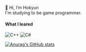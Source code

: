 👋 Hi, I’m Hokyun  
I'm studying to be game programmer.  


#### What I leared
![C++](https://img.shields.io/badge/C++-%2300599C?style=for-the-badge&logo=Cplusplus&logoColor=white) ![C#](https://img.shields.io/badge/C%23-%23239120?style=for-the-badge&logo=Csharp&logoColor=white)

[![Anurag's GitHub stats](https://github-readme-stats.vercel.app/api?username=H0kyun&&show_icons=true&theme=default)](https://github.com/H0Kyun)  
